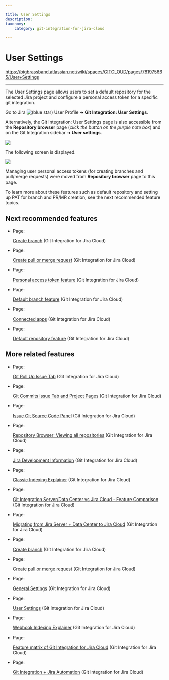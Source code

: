 ```yaml
---

title: User Settings
description:
taxonomy:
    category: git-integration-for-jira-cloud

---
```


# User Settings

<https://bigbrassband.atlassian.net/wiki/spaces/GITCLOUD/pages/781975665/User+Settings>

* * *

The User Settings page allows users to set a default repository for the selected Jira project and configure a personal access token for a specific git integration.

Go to Jira ![(blue star)](/wiki/s/-1639011364/6452/8b4898d3c114827e64ec143b4fa79bb76a6cfa5b/_/images/icons/emoticons/star_blue.png) User Profile ➜ **Git Integration: User Settings**.

Alternatively, the Git Integration: User Settings page is also accessible from the **Repository browser** page (_click the button on the purple note box_) and on the Git Integration sidebar ➜ **User settings**.

![](https://bigbrassband.atlassian.net/wiki/download/thumbnails/781975665/gitcloud-userprofile-usersettings-menu.png?version=2&modificationDate=1623726122956&cacheVersion=1&api=v2&width=612&height=329)

The following screen is displayed.

![](https://bigbrassband.atlassian.net/wiki/download/attachments/781975665/gitcloud-user-settings-pano.png?version=1&modificationDate=1632569493284&cacheVersion=1&api=v2)

Managing user personal access tokens (for creating branches and pull/merge requests) were moved from **Repository browser** page to this page.

  
To learn more about these features such as default repository and setting up PAT for branch and PR/MR creation, see the next recommended feature topics.

## Next recommended features

*   Page:
    
    [Create branch](/wiki/spaces/GITCLOUD/pages/733282366/Create+branch) (Git Integration for Jira Cloud)
    
*   Page:
    
    [Create pull or merge request](/wiki/spaces/GITCLOUD/pages/733315235/Create+pull+or+merge+request) (Git Integration for Jira Cloud)
    
*   Page:
    
    [Personal access token feature](/wiki/spaces/GITCLOUD/pages/1739948039/Personal+access+token+feature) (Git Integration for Jira Cloud)
    
*   Page:
    
    [Default branch feature](/wiki/spaces/GITCLOUD/pages/1958936625/Default+branch+feature) (Git Integration for Jira Cloud)
    
*   Page:
    
    [Connected apps](/wiki/spaces/GITCLOUD/pages/1958805530/Connected+apps) (Git Integration for Jira Cloud)
    
*   Page:
    
    [Default repository feature](/wiki/spaces/GITCLOUD/pages/1741094916/Default+repository+feature) (Git Integration for Jira Cloud)
    

## More related features

*   Page:
    
    [Git Roll Up Issue Tab](/wiki/spaces/GITCLOUD/pages/138510337/Git+Roll+Up+Issue+Tab) (Git Integration for Jira Cloud)
    
*   Page:
    
    [Git Commits Issue Tab and Project Pages](/wiki/spaces/GITCLOUD/pages/138346498/Git+Commits+Issue+Tab+and+Project+Pages) (Git Integration for Jira Cloud)
    
*   Page:
    
    [Issue Git Source Code Panel](/wiki/spaces/GITCLOUD/pages/138346503/Issue+Git+Source+Code+Panel) (Git Integration for Jira Cloud)
    
*   Page:
    
    [Repository Browser: Viewing all repositories](/wiki/spaces/GITCLOUD/pages/138706958/Repository+Browser%3A+Viewing+all+repositories) (Git Integration for Jira Cloud)
    
*   Page:
    
    [Jira Development Information](/wiki/spaces/GITCLOUD/pages/138772493/Jira+Development+Information) (Git Integration for Jira Cloud)
    
*   Page:
    
    [Classic Indexing Explainer](/wiki/spaces/GITCLOUD/pages/183369754/Classic+Indexing+Explainer) (Git Integration for Jira Cloud)
    
*   Page:
    
    [Git Integration Server/Data Center vs Jira Cloud - Feature Comparison](/wiki/spaces/GITCLOUD/pages/656244758) (Git Integration for Jira Cloud)
    
*   Page:
    
    [Migrating from Jira Server + Data Center to Jira Cloud](/wiki/spaces/GITCLOUD/pages/670138387) (Git Integration for Jira Cloud)
    
*   Page:
    
    [Create branch](/wiki/spaces/GITCLOUD/pages/733282366/Create+branch) (Git Integration for Jira Cloud)
    
*   Page:
    
    [Create pull or merge request](/wiki/spaces/GITCLOUD/pages/733315235/Create+pull+or+merge+request) (Git Integration for Jira Cloud)
    
*   Page:
    
    [General Settings](/wiki/spaces/GITCLOUD/pages/781942911/General+Settings) (Git Integration for Jira Cloud)
    
*   Page:
    
    [User Settings](/wiki/spaces/GITCLOUD/pages/781975665/User+Settings) (Git Integration for Jira Cloud)
    
*   Page:
    
    [Webhook Indexing Explainer](/wiki/spaces/GITCLOUD/pages/1422819484/Webhook+Indexing+Explainer) (Git Integration for Jira Cloud)
    
*   Page:
    
    [Feature matrix of Git Integration for Jira Cloud](/wiki/spaces/GITCLOUD/pages/1470398499/Feature+matrix+of+Git+Integration+for+Jira+Cloud) (Git Integration for Jira Cloud)
    
*   Page:
    
    [Git Integration + Jira Automation](/wiki/spaces/GITCLOUD/pages/1698922497) (Git Integration for Jira Cloud)
